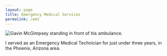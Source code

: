 ```yaml
---
layout: page
title: Emergency Medical Services
permalink: /emt
---
```


<img src="Gavin-McGimpsey-EMT.jpg" alt="Gavin McGimpsey standing in front of his ambulance.">

I served as an Emergency Medical Technician for just under three years, in the Phoenix, Arizona area.